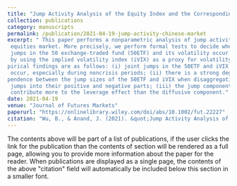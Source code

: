 ```yaml
---
title: "Jump Activity Analysis of the Equity Index and the Corresponding Volatility: Evidence From the Chinese Market"
collection: publications
category: manuscripts
permalink: /publication/2021-04-19-jump-activity-chinese-market
excerpt: " This paper performs a nonparametric analysis of jump activity for the Chinese
 equities market. More precisely, we perform formal tests to decide whether the
 jumps in the 50 exchange‐traded fund (50ETF) and its volatility occur together
 by using the implied volatility index (iVIX) as a proxy for volatility. Our em
pirical findings are as follows: (i) joint jumps in the 50ETF and iVIX hardly
 occur, especially during noncrisis periods; (ii) there is a strong degree of de
pendence between the jump sizes of the 50ETF and iVIX when disaggregating
 jumps into their positive and negative parts; (iii) the jump component seems to
 contribute more to the leverage effect than the diffusive component."
date: 2021-04-19
venue: "Journal of Futures Markets"
paperurl: "https://onlinelibrary.wiley.com/doi/abs/10.1002/fut.22227"
citation: "Wu, B., & Anand, J. (2021). &quot;Jump Activity Analysis of the Equity Index and the Corresponding Volatility: Evidence From the Chinese Market.&quot; <i>Journal of Futures Markets</i>, 41(10), 1618-1639."
---
```

The contents above will be part of a list of publications, if the user clicks the link for the publication than the contents of section will be rendered as a full page, allowing you to provide more information about the paper for the reader. When publications are displayed as a single page, the contents of the above "citation" field will automatically be included below this section in a smaller font.
